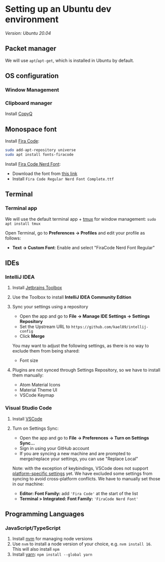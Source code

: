 # Setting up an Ubuntu dev environment

_Version: Ubuntu 20.04_

## Packet manager

We will use `apt`/`apt-get`, which is installed in Ubuntu by default.

## OS configuration

### Window Management

### Clipboard manager

Install [CopyQ](https://github.com/hluk/CopyQ#debian-10-ubuntu-1804-and-their-derivatives/)

## Monospace font

Install [Fira Code](https://github.com/tonsky/FiraCode):

```bash
sudo add-apt-repository universe
sudo apt install fonts-firacode
```

Install [Fira Code Nerd Font](https://github.com/ryanoasis/nerd-fonts/tree/master/patched-fonts/FiraCode):

- Download the font from [this link](https://github.com/ryanoasis/nerd-fonts/releases/latest/download/FiraCode.zip)
- Install `Fira Code Regular Nerd Font Complete.ttf`

## Terminal

### Terminal app

We will use the default terminal app + [tmux](https://github.com/tmux/tmux/wiki) for window management: `sudo apt install tmux`

Open Terminal, go to **Preferences -> Profiles** and edit your profile as follows:

- **Text → Custom Font**: Enable and select "FiraCode Nerd Font Regular"

## IDEs

### IntelliJ IDEA

1. Install [Jetbrains Toolbox](https://www.jetbrains.com/help/idea/installation-guide.html#6ce14e72)
2. Use the Toolbox to install **IntelliJ IDEA Community Edition**
3. Sync your settings using a repository

   - Open the app and go to **File -> Manage IDE Settings -> Settings Repository**
   - Set the Upstream URL to `https://github.com/kael89/intellij-config`
   - Click **Merge**

   You may want to adjust the following settings, as there is no way to exclude them from being shared:

   - Font size

4. Plugins are not synced through Settings Repository, so we have to install them manually:

   - Atom Material Icons
   - Material Theme UI
   - VSCode Keymap

### Visual Studio Code

1. Install [VSCode](https://code.visualstudio.com/docs/setup/linux#_debian-and-ubuntu-based-distributions)
2. Turn on Settings Sync:

   - Open the app and go to **File -> Preferences -> Turn on Settings Sync...**
   - Sign in using your GitHub account
   - If you are syncing a new machine and are prompted to merge/replace your settings, you can use "Replace Local"

   Note: with the exception of keybindings, VSCode does not support [platform-specific settings](https://github.com/microsoft/vscode/issues/5595) yet. We have excluded some settings from syncing to avoid cross-platform conflicts. We have to manually set those in our machine:

   - **Editor: Font Family:** add `'Fira Code'` at the start of the list
   - **Terminal > Integrated: Font Family:** `'FiraCode Nerd Font'`

## Programming Languages

### JavaScript/TypeScript

1. Install [nvm](https://github.com/nvm-sh/nvm#installing-and-updating) for managing node versions
2. Use `nvm` to install a node version of your choice, e.g. `nvm install 16`. This will also install `npm`
3. Install [yarn](https://classic.yarnpkg.com/lang/en/docs/install/#mac-stable): `npm install --global yarn`
